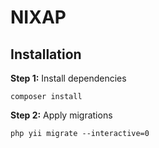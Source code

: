 NIXAP
===============================

Installation
-------------------
**Step 1:** Install dependencies
```
composer install
```
**Step 2:** Apply migrations
```
php yii migrate --interactive=0
```
